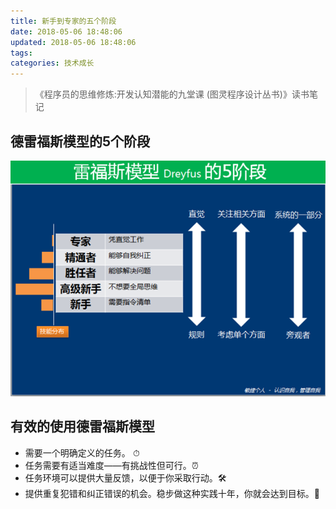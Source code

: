 ```yaml
---
title: 新手到专家的五个阶段
date: 2018-05-06 18:48:06
updated: 2018-05-06 18:48:06
tags:
categories: 技术成长
---
```


> 《程序员的思维修炼:开发认知潜能的九堂课 (图灵程序设计丛书)》读书笔记 

## 德雷福斯模型的5个阶段

![](/media/15256037912881.png)

## 有效的使用德雷福斯模型

* 需要一个明确定义的任务。 ⏱
* 任务需要有适当难度——有挑战性但可行。⏰
* 任务环境可以提供大量反馈，以便于你采取行动。🛠
* 提供重复犯错和纠正错误的机会。稳步做这种实践十年，你就会达到目标。💯



